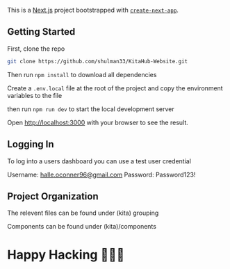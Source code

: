 This is a [Next.js](https://nextjs.org/) project bootstrapped with [`create-next-app`](https://github.com/vercel/next.js/tree/canary/packages/create-next-app).

## Getting Started

First, clone the repo

```bash
git clone https://github.com/shulman33/KitaHub-Website.git
```

Then run `npm install` to download all dependencies

Create a `.env.local` file at the root of the project and copy the environment variables to the file

then run `npm run dev` to start the local development server

Open [http://localhost:3000](http://localhost:3000) with your browser to see the result.

## Logging In

To log into a users dashboard you can use a test user credential

Username: halle.oconner96@gmail.com
Password: Password123!

## Project Organization

The relevent files can be found under (kita) grouping

Components can be found under (kita)/components

# Happy Hacking 🧑🏼‍💻
